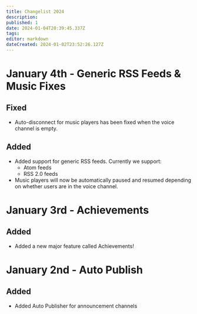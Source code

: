 ```yaml
---
title: Changelist 2024
description: 
published: 1
date: 2024-01-04T20:39:45.337Z
tags: 
editor: markdown
dateCreated: 2024-01-02T23:52:26.127Z
---
```


# January 4th - Generic RSS Feeds & Music Fixes
## Fixed
* Auto-disconnect for music players has been fixed when the voice channel is empty.

## Added
* Added support for generic RSS feeds. Currently we support:
  * Atom feeds
  * RSS 2.0 feeds
* Music players will now be automatically paused and resumed depending on whether users are in the voice channel.

# January 3rd - Achievements
## Added
* Added a new major feature called Achievements!

# January 2nd - Auto Publish
## Added
* Added Auto Publisher for announcement channels